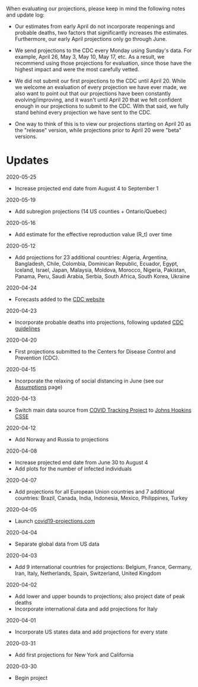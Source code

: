 When evaluating our projections, please keep in mind the following notes and update log:

* Our estimates from early April do not incorporate reopenings and probable deaths, two factors that significantly increases the estimates. Furthermore, our early April projections only go through June.

* We send projections to the CDC every Monday using Sunday's data. For example, April 26, May 3, May 10, May 17, etc. As a result, we recommend using those projections for evaluation, since those have the highest impact and were the most carefully vetted.

* We did not submit our first projections to the CDC until April 20. While we welcome an evaluation of every projection we have ever made, we also want to point out that our projections have been constantly evolving/improving, and it wasn't until April 20 that we felt confident enough in our projections to submit to the CDC. With that said, we fully stand behind every projection we have sent to the CDC.

* One way to think of this is to view our projections starting on April 20 as the "release" version, while projections prior to April 20 were "beta" versions.

# Updates

2020-05-25
* Increase projected end date from August 4 to September 1

2020-05-19
* Add subregion projections (14 US counties + Ontario/Quebec)

2020-05-16
* Add estimate for the effective reproduction value (R_t) over time

2020-05-12
* Add projections for 23 additional countries: Algeria, Argentina, Bangladesh, Chile, Colombia, Dominican Republic, Ecuador, Egypt, Iceland, Israel, Japan, Malaysia, Moldova, Morocco, Nigeria, Pakistan, Panama, Peru, Saudi Arabia, Serbia, South Africa, South Korea, Ukraine

2020-04-24
* Forecasts added to the [CDC website](https://www.cdc.gov/coronavirus/2019-ncov/covid-data/forecasting-us.html)

2020-04-23
* Incorporate probable deaths into projections, following updated [CDC guidelines](https://www.cdc.gov/coronavirus/2019-ncov/cases-updates/cases-in-us.html)

2020-04-20
* First projections submitted to the Centers for Disease Control and Prevention (CDC).

2020-04-15
* Incorporate the relaxing of social distancing in June (see our [Assumptions](/about#assumptions) page)

2020-04-13
* Switch main data source from [COVID Tracking Project](https://covidtracking.com/) to [Johns Hopkins CSSE](https://github.com/CSSEGISandData/COVID-19/tree/master/csse_covid_19_data/csse_covid_19_daily_reports)

2020-04-12
* Add Norway and Russia to projections

2020-04-08
* Increase projected end date from June 30 to August 4
* Add plots for the number of infected individuals

2020-04-07
* Add projections for all European Union countries and 7 additional countries: Brazil, Canada, India, Indonesia, Mexico, Philippines, Turkey

2020-04-05
* Launch [covid19-projections.com](https://covid19-projections.com/)

2020-04-04
* Separate global data from US data

2020-04-03
* Add 9 international countries for projections: Belgium, France, Germany, Iran, Italy, Netherlands, Spain, Switzerland, United Kingdom

2020-04-02
* Add lower and upper bounds to projections; also project date of peak deaths
* Incorporate international data and add projections for Italy

2020-04-01
* Incorporate US states data and add projections for every state

2020-03-31
* Add first projections for New York and California

2020-03-30
* Begin project
